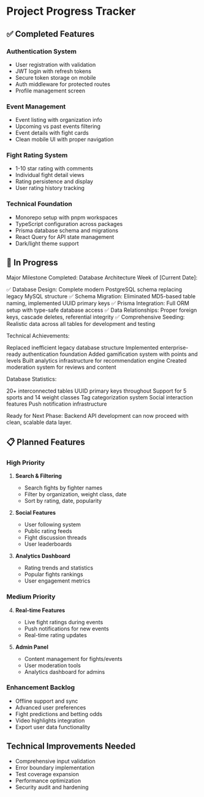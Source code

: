 # Project Progress Tracker

## ✅ Completed Features

### Authentication System
- User registration with validation
- JWT login with refresh tokens
- Secure token storage on mobile
- Auth middleware for protected routes
- Profile management screen

### Event Management
- Event listing with organization info
- Upcoming vs past events filtering
- Event details with fight cards
- Clean mobile UI with proper navigation

### Fight Rating System
- 1-10 star rating with comments
- Individual fight detail views
- Rating persistence and display
- User rating history tracking

### Technical Foundation
- Monorepo setup with pnpm workspaces
- TypeScript configuration across packages
- Prisma database schema and migrations
- React Query for API state management
- Dark/light theme support

## 🚧 In Progress
Major Milestone Completed: Database Architecture
Week of [Current Date]:

✅ Database Design: Complete modern PostgreSQL schema replacing legacy MySQL structure
✅ Schema Migration: Eliminated MD5-based table naming, implemented UUID primary keys
✅ Prisma Integration: Full ORM setup with type-safe database access
✅ Data Relationships: Proper foreign keys, cascade deletes, referential integrity
✅ Comprehensive Seeding: Realistic data across all tables for development and testing

Technical Achievements:

Replaced inefficient legacy database structure
Implemented enterprise-ready authentication foundation
Added gamification system with points and levels
Built analytics infrastructure for recommendation engine
Created moderation system for reviews and content

Database Statistics:

20+ interconnected tables
UUID primary keys throughout
Support for 5 sports and 14 weight classes
Tag categorization system
Social interaction features
Push notification infrastructure

Ready for Next Phase:
Backend API development can now proceed with clean, scalable data layer.

## 📋 Planned Features

### High Priority
1. **Search & Filtering**
   - Search fights by fighter names
   - Filter by organization, weight class, date
   - Sort by rating, date, popularity

2. **Social Features**
   - User following system
   - Public rating feeds
   - Fight discussion threads
   - User leaderboards

3. **Analytics Dashboard**
   - Rating trends and statistics
   - Popular fights rankings
   - User engagement metrics

### Medium Priority
4. **Real-time Features**
   - Live fight ratings during events
   - Push notifications for new events
   - Real-time rating updates

5. **Admin Panel**
   - Content management for fights/events
   - User moderation tools
   - Analytics dashboard for admins

### Enhancement Backlog
- Offline support and sync
- Advanced user preferences
- Fight predictions and betting odds
- Video highlights integration
- Export user data functionality

## Technical Improvements Needed
- Comprehensive input validation
- Error boundary implementation
- Test coverage expansion
- Performance optimization
- Security audit and hardening


